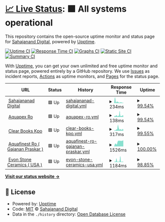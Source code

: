 # [📈 Live Status](https://sahajananddigital.github.io/monitor): <!--live status--> **🟩 All systems operational**

This repository contains the open-source uptime monitor and status page for [Sahajanand Digital](https://sahajananddigital.in), powered by [Upptime](https://github.com/upptime/upptime).

[![Uptime CI](https://github.com/sahajananddigital/monitor/workflows/Uptime%20CI/badge.svg)](https://github.com/sahajananddigital/monitor/actions?query=workflow%3A%22Uptime+CI%22)
[![Response Time CI](https://github.com/sahajananddigital/monitor/workflows/Response%20Time%20CI/badge.svg)](https://github.com/sahajananddigital/monitor/actions?query=workflow%3A%22Response+Time+CI%22)
[![Graphs CI](https://github.com/sahajananddigital/monitor/workflows/Graphs%20CI/badge.svg)](https://github.com/sahajananddigital/monitor/actions?query=workflow%3A%22Graphs+CI%22)
[![Static Site CI](https://github.com/sahajananddigital/monitor/workflows/Static%20Site%20CI/badge.svg)](https://github.com/sahajananddigital/monitor/actions?query=workflow%3A%22Static+Site+CI%22)
[![Summary CI](https://github.com/sahajananddigital/monitor/workflows/Summary%20CI/badge.svg)](https://github.com/sahajananddigital/monitor/actions?query=workflow%3A%22Summary+CI%22)

With [Upptime](https://upptime.js.org), you can get your own unlimited and free uptime monitor and status page, powered entirely by a GitHub repository. We use [Issues](https://github.com/sahajananddigital/monitor/issues) as incident reports, [Actions](https://github.com/sahajananddigital/monitor/actions) as uptime monitors, and [Pages](https://sahajananddigital.github.io/monitor) for the status page.

<!--start: status pages-->
<!-- This summary is generated by Upptime (https://github.com/upptime/upptime) -->
<!-- Do not edit this manually, your changes will be overwritten -->
<!-- prettier-ignore -->
| URL | Status | History | Response Time | Uptime |
| --- | ------ | ------- | ------------- | ------ |
| <img alt="" src="https://favicons.githubusercontent.com/sahajananddigital.in" height="13"> [Sahajananad Digital](https://sahajananddigital.in) | 🟩 Up | [sahajananad-digital.yml](https://github.com/sahajananddigital/monitor/commits/HEAD/history/sahajananad-digital.yml) | <details><summary><img alt="Response time graph" src="./graphs/sahajananad-digital/response-time-week.png" height="20"> 234ms</summary><br><a href="https://sahajananddigital.github.io/monitor/history/sahajananad-digital"><img alt="Response time 195" src="https://img.shields.io/endpoint?url=https%3A%2F%2Fraw.githubusercontent.com%2Fsahajananddigital%2Fmonitor%2FHEAD%2Fapi%2Fsahajananad-digital%2Fresponse-time.json"></a><br><a href="https://sahajananddigital.github.io/monitor/history/sahajananad-digital"><img alt="24-hour response time 82" src="https://img.shields.io/endpoint?url=https%3A%2F%2Fraw.githubusercontent.com%2Fsahajananddigital%2Fmonitor%2FHEAD%2Fapi%2Fsahajananad-digital%2Fresponse-time-day.json"></a><br><a href="https://sahajananddigital.github.io/monitor/history/sahajananad-digital"><img alt="7-day response time 234" src="https://img.shields.io/endpoint?url=https%3A%2F%2Fraw.githubusercontent.com%2Fsahajananddigital%2Fmonitor%2FHEAD%2Fapi%2Fsahajananad-digital%2Fresponse-time-week.json"></a><br><a href="https://sahajananddigital.github.io/monitor/history/sahajananad-digital"><img alt="30-day response time 162" src="https://img.shields.io/endpoint?url=https%3A%2F%2Fraw.githubusercontent.com%2Fsahajananddigital%2Fmonitor%2FHEAD%2Fapi%2Fsahajananad-digital%2Fresponse-time-month.json"></a><br><a href="https://sahajananddigital.github.io/monitor/history/sahajananad-digital"><img alt="1-year response time 195" src="https://img.shields.io/endpoint?url=https%3A%2F%2Fraw.githubusercontent.com%2Fsahajananddigital%2Fmonitor%2FHEAD%2Fapi%2Fsahajananad-digital%2Fresponse-time-year.json"></a></details> | <details><summary><a href="https://sahajananddigital.github.io/monitor/history/sahajananad-digital">99.54%</a></summary><a href="https://sahajananddigital.github.io/monitor/history/sahajananad-digital"><img alt="All-time uptime 99.81%" src="https://img.shields.io/endpoint?url=https%3A%2F%2Fraw.githubusercontent.com%2Fsahajananddigital%2Fmonitor%2FHEAD%2Fapi%2Fsahajananad-digital%2Fuptime.json"></a><br><a href="https://sahajananddigital.github.io/monitor/history/sahajananad-digital"><img alt="24-hour uptime 100.00%" src="https://img.shields.io/endpoint?url=https%3A%2F%2Fraw.githubusercontent.com%2Fsahajananddigital%2Fmonitor%2FHEAD%2Fapi%2Fsahajananad-digital%2Fuptime-day.json"></a><br><a href="https://sahajananddigital.github.io/monitor/history/sahajananad-digital"><img alt="7-day uptime 99.54%" src="https://img.shields.io/endpoint?url=https%3A%2F%2Fraw.githubusercontent.com%2Fsahajananddigital%2Fmonitor%2FHEAD%2Fapi%2Fsahajananad-digital%2Fuptime-week.json"></a><br><a href="https://sahajananddigital.github.io/monitor/history/sahajananad-digital"><img alt="30-day uptime 99.79%" src="https://img.shields.io/endpoint?url=https%3A%2F%2Fraw.githubusercontent.com%2Fsahajananddigital%2Fmonitor%2FHEAD%2Fapi%2Fsahajananad-digital%2Fuptime-month.json"></a><br><a href="https://sahajananddigital.github.io/monitor/history/sahajananad-digital"><img alt="1-year uptime 99.81%" src="https://img.shields.io/endpoint?url=https%3A%2F%2Fraw.githubusercontent.com%2Fsahajananddigital%2Fmonitor%2FHEAD%2Fapi%2Fsahajananad-digital%2Fuptime-year.json"></a></details>
| <img alt="" src="https://favicons.githubusercontent.com/aquapexro.in" height="13"> [Aquapex Ro](https://aquapexro.in) | 🟩 Up | [aquapex-ro.yml](https://github.com/sahajananddigital/monitor/commits/HEAD/history/aquapex-ro.yml) | <details><summary><img alt="Response time graph" src="./graphs/aquapex-ro/response-time-week.png" height="20"> 138ms</summary><br><a href="https://sahajananddigital.github.io/monitor/history/aquapex-ro"><img alt="Response time 156" src="https://img.shields.io/endpoint?url=https%3A%2F%2Fraw.githubusercontent.com%2Fsahajananddigital%2Fmonitor%2FHEAD%2Fapi%2Faquapex-ro%2Fresponse-time.json"></a><br><a href="https://sahajananddigital.github.io/monitor/history/aquapex-ro"><img alt="24-hour response time 108" src="https://img.shields.io/endpoint?url=https%3A%2F%2Fraw.githubusercontent.com%2Fsahajananddigital%2Fmonitor%2FHEAD%2Fapi%2Faquapex-ro%2Fresponse-time-day.json"></a><br><a href="https://sahajananddigital.github.io/monitor/history/aquapex-ro"><img alt="7-day response time 138" src="https://img.shields.io/endpoint?url=https%3A%2F%2Fraw.githubusercontent.com%2Fsahajananddigital%2Fmonitor%2FHEAD%2Fapi%2Faquapex-ro%2Fresponse-time-week.json"></a><br><a href="https://sahajananddigital.github.io/monitor/history/aquapex-ro"><img alt="30-day response time 130" src="https://img.shields.io/endpoint?url=https%3A%2F%2Fraw.githubusercontent.com%2Fsahajananddigital%2Fmonitor%2FHEAD%2Fapi%2Faquapex-ro%2Fresponse-time-month.json"></a><br><a href="https://sahajananddigital.github.io/monitor/history/aquapex-ro"><img alt="1-year response time 156" src="https://img.shields.io/endpoint?url=https%3A%2F%2Fraw.githubusercontent.com%2Fsahajananddigital%2Fmonitor%2FHEAD%2Fapi%2Faquapex-ro%2Fresponse-time-year.json"></a></details> | <details><summary><a href="https://sahajananddigital.github.io/monitor/history/aquapex-ro">99.54%</a></summary><a href="https://sahajananddigital.github.io/monitor/history/aquapex-ro"><img alt="All-time uptime 99.71%" src="https://img.shields.io/endpoint?url=https%3A%2F%2Fraw.githubusercontent.com%2Fsahajananddigital%2Fmonitor%2FHEAD%2Fapi%2Faquapex-ro%2Fuptime.json"></a><br><a href="https://sahajananddigital.github.io/monitor/history/aquapex-ro"><img alt="24-hour uptime 100.00%" src="https://img.shields.io/endpoint?url=https%3A%2F%2Fraw.githubusercontent.com%2Fsahajananddigital%2Fmonitor%2FHEAD%2Fapi%2Faquapex-ro%2Fuptime-day.json"></a><br><a href="https://sahajananddigital.github.io/monitor/history/aquapex-ro"><img alt="7-day uptime 99.54%" src="https://img.shields.io/endpoint?url=https%3A%2F%2Fraw.githubusercontent.com%2Fsahajananddigital%2Fmonitor%2FHEAD%2Fapi%2Faquapex-ro%2Fuptime-week.json"></a><br><a href="https://sahajananddigital.github.io/monitor/history/aquapex-ro"><img alt="30-day uptime 99.67%" src="https://img.shields.io/endpoint?url=https%3A%2F%2Fraw.githubusercontent.com%2Fsahajananddigital%2Fmonitor%2FHEAD%2Fapi%2Faquapex-ro%2Fuptime-month.json"></a><br><a href="https://sahajananddigital.github.io/monitor/history/aquapex-ro"><img alt="1-year uptime 99.71%" src="https://img.shields.io/endpoint?url=https%3A%2F%2Fraw.githubusercontent.com%2Fsahajananddigital%2Fmonitor%2FHEAD%2Fapi%2Faquapex-ro%2Fuptime-year.json"></a></details>
| <img alt="" src="https://favicons.githubusercontent.com/clearbookskpo.com" height="13"> [Clear Books Kpo](https://clearbookskpo.com) | 🟩 Up | [clear-books-kpo.yml](https://github.com/sahajananddigital/monitor/commits/HEAD/history/clear-books-kpo.yml) | <details><summary><img alt="Response time graph" src="./graphs/clear-books-kpo/response-time-week.png" height="20"> 317ms</summary><br><a href="https://sahajananddigital.github.io/monitor/history/clear-books-kpo"><img alt="Response time 462" src="https://img.shields.io/endpoint?url=https%3A%2F%2Fraw.githubusercontent.com%2Fsahajananddigital%2Fmonitor%2FHEAD%2Fapi%2Fclear-books-kpo%2Fresponse-time.json"></a><br><a href="https://sahajananddigital.github.io/monitor/history/clear-books-kpo"><img alt="24-hour response time 231" src="https://img.shields.io/endpoint?url=https%3A%2F%2Fraw.githubusercontent.com%2Fsahajananddigital%2Fmonitor%2FHEAD%2Fapi%2Fclear-books-kpo%2Fresponse-time-day.json"></a><br><a href="https://sahajananddigital.github.io/monitor/history/clear-books-kpo"><img alt="7-day response time 317" src="https://img.shields.io/endpoint?url=https%3A%2F%2Fraw.githubusercontent.com%2Fsahajananddigital%2Fmonitor%2FHEAD%2Fapi%2Fclear-books-kpo%2Fresponse-time-week.json"></a><br><a href="https://sahajananddigital.github.io/monitor/history/clear-books-kpo"><img alt="30-day response time 493" src="https://img.shields.io/endpoint?url=https%3A%2F%2Fraw.githubusercontent.com%2Fsahajananddigital%2Fmonitor%2FHEAD%2Fapi%2Fclear-books-kpo%2Fresponse-time-month.json"></a><br><a href="https://sahajananddigital.github.io/monitor/history/clear-books-kpo"><img alt="1-year response time 462" src="https://img.shields.io/endpoint?url=https%3A%2F%2Fraw.githubusercontent.com%2Fsahajananddigital%2Fmonitor%2FHEAD%2Fapi%2Fclear-books-kpo%2Fresponse-time-year.json"></a></details> | <details><summary><a href="https://sahajananddigital.github.io/monitor/history/clear-books-kpo">99.55%</a></summary><a href="https://sahajananddigital.github.io/monitor/history/clear-books-kpo"><img alt="All-time uptime 99.71%" src="https://img.shields.io/endpoint?url=https%3A%2F%2Fraw.githubusercontent.com%2Fsahajananddigital%2Fmonitor%2FHEAD%2Fapi%2Fclear-books-kpo%2Fuptime.json"></a><br><a href="https://sahajananddigital.github.io/monitor/history/clear-books-kpo"><img alt="24-hour uptime 100.00%" src="https://img.shields.io/endpoint?url=https%3A%2F%2Fraw.githubusercontent.com%2Fsahajananddigital%2Fmonitor%2FHEAD%2Fapi%2Fclear-books-kpo%2Fuptime-day.json"></a><br><a href="https://sahajananddigital.github.io/monitor/history/clear-books-kpo"><img alt="7-day uptime 99.55%" src="https://img.shields.io/endpoint?url=https%3A%2F%2Fraw.githubusercontent.com%2Fsahajananddigital%2Fmonitor%2FHEAD%2Fapi%2Fclear-books-kpo%2Fuptime-week.json"></a><br><a href="https://sahajananddigital.github.io/monitor/history/clear-books-kpo"><img alt="30-day uptime 99.68%" src="https://img.shields.io/endpoint?url=https%3A%2F%2Fraw.githubusercontent.com%2Fsahajananddigital%2Fmonitor%2FHEAD%2Fapi%2Fclear-books-kpo%2Fuptime-month.json"></a><br><a href="https://sahajananddigital.github.io/monitor/history/clear-books-kpo"><img alt="1-year uptime 99.71%" src="https://img.shields.io/endpoint?url=https%3A%2F%2Fraw.githubusercontent.com%2Fsahajananddigital%2Fmonitor%2FHEAD%2Fapi%2Fclear-books-kpo%2Fuptime-year.json"></a></details>
| <img alt="" src="https://favicons.githubusercontent.com/aquafinestro.com" height="13"> [Aquafinest Ro ( Gajanan Praskar )](https://aquafinestro.com) | 🟩 Up | [aquafinest-ro-gajanan-praskar.yml](https://github.com/sahajananddigital/monitor/commits/HEAD/history/aquafinest-ro-gajanan-praskar.yml) | <details><summary><img alt="Response time graph" src="./graphs/aquafinest-ro-gajanan-praskar/response-time-week.png" height="20"> 1526ms</summary><br><a href="https://sahajananddigital.github.io/monitor/history/aquafinest-ro-gajanan-praskar"><img alt="Response time 1784" src="https://img.shields.io/endpoint?url=https%3A%2F%2Fraw.githubusercontent.com%2Fsahajananddigital%2Fmonitor%2FHEAD%2Fapi%2Faquafinest-ro-gajanan-praskar%2Fresponse-time.json"></a><br><a href="https://sahajananddigital.github.io/monitor/history/aquafinest-ro-gajanan-praskar"><img alt="24-hour response time 1971" src="https://img.shields.io/endpoint?url=https%3A%2F%2Fraw.githubusercontent.com%2Fsahajananddigital%2Fmonitor%2FHEAD%2Fapi%2Faquafinest-ro-gajanan-praskar%2Fresponse-time-day.json"></a><br><a href="https://sahajananddigital.github.io/monitor/history/aquafinest-ro-gajanan-praskar"><img alt="7-day response time 1526" src="https://img.shields.io/endpoint?url=https%3A%2F%2Fraw.githubusercontent.com%2Fsahajananddigital%2Fmonitor%2FHEAD%2Fapi%2Faquafinest-ro-gajanan-praskar%2Fresponse-time-week.json"></a><br><a href="https://sahajananddigital.github.io/monitor/history/aquafinest-ro-gajanan-praskar"><img alt="30-day response time 1798" src="https://img.shields.io/endpoint?url=https%3A%2F%2Fraw.githubusercontent.com%2Fsahajananddigital%2Fmonitor%2FHEAD%2Fapi%2Faquafinest-ro-gajanan-praskar%2Fresponse-time-month.json"></a><br><a href="https://sahajananddigital.github.io/monitor/history/aquafinest-ro-gajanan-praskar"><img alt="1-year response time 1784" src="https://img.shields.io/endpoint?url=https%3A%2F%2Fraw.githubusercontent.com%2Fsahajananddigital%2Fmonitor%2FHEAD%2Fapi%2Faquafinest-ro-gajanan-praskar%2Fresponse-time-year.json"></a></details> | <details><summary><a href="https://sahajananddigital.github.io/monitor/history/aquafinest-ro-gajanan-praskar">100.00%</a></summary><a href="https://sahajananddigital.github.io/monitor/history/aquafinest-ro-gajanan-praskar"><img alt="All-time uptime 100.00%" src="https://img.shields.io/endpoint?url=https%3A%2F%2Fraw.githubusercontent.com%2Fsahajananddigital%2Fmonitor%2FHEAD%2Fapi%2Faquafinest-ro-gajanan-praskar%2Fuptime.json"></a><br><a href="https://sahajananddigital.github.io/monitor/history/aquafinest-ro-gajanan-praskar"><img alt="24-hour uptime 100.00%" src="https://img.shields.io/endpoint?url=https%3A%2F%2Fraw.githubusercontent.com%2Fsahajananddigital%2Fmonitor%2FHEAD%2Fapi%2Faquafinest-ro-gajanan-praskar%2Fuptime-day.json"></a><br><a href="https://sahajananddigital.github.io/monitor/history/aquafinest-ro-gajanan-praskar"><img alt="7-day uptime 100.00%" src="https://img.shields.io/endpoint?url=https%3A%2F%2Fraw.githubusercontent.com%2Fsahajananddigital%2Fmonitor%2FHEAD%2Fapi%2Faquafinest-ro-gajanan-praskar%2Fuptime-week.json"></a><br><a href="https://sahajananddigital.github.io/monitor/history/aquafinest-ro-gajanan-praskar"><img alt="30-day uptime 100.00%" src="https://img.shields.io/endpoint?url=https%3A%2F%2Fraw.githubusercontent.com%2Fsahajananddigital%2Fmonitor%2FHEAD%2Fapi%2Faquafinest-ro-gajanan-praskar%2Fuptime-month.json"></a><br><a href="https://sahajananddigital.github.io/monitor/history/aquafinest-ro-gajanan-praskar"><img alt="1-year uptime 100.00%" src="https://img.shields.io/endpoint?url=https%3A%2F%2Fraw.githubusercontent.com%2Fsahajananddigital%2Fmonitor%2FHEAD%2Fapi%2Faquafinest-ro-gajanan-praskar%2Fuptime-year.json"></a></details>
| <img alt="" src="https://favicons.githubusercontent.com/evonceramics.com" height="13"> [Evon Stone Ceramics ( USA )](https://evonceramics.com) | 🟩 Up | [evon-stone-ceramics-usa.yml](https://github.com/sahajananddigital/monitor/commits/HEAD/history/evon-stone-ceramics-usa.yml) | <details><summary><img alt="Response time graph" src="./graphs/evon-stone-ceramics-usa/response-time-week.png" height="20"> 1184ms</summary><br><a href="https://sahajananddigital.github.io/monitor/history/evon-stone-ceramics-usa"><img alt="Response time 2194" src="https://img.shields.io/endpoint?url=https%3A%2F%2Fraw.githubusercontent.com%2Fsahajananddigital%2Fmonitor%2FHEAD%2Fapi%2Fevon-stone-ceramics-usa%2Fresponse-time.json"></a><br><a href="https://sahajananddigital.github.io/monitor/history/evon-stone-ceramics-usa"><img alt="24-hour response time 455" src="https://img.shields.io/endpoint?url=https%3A%2F%2Fraw.githubusercontent.com%2Fsahajananddigital%2Fmonitor%2FHEAD%2Fapi%2Fevon-stone-ceramics-usa%2Fresponse-time-day.json"></a><br><a href="https://sahajananddigital.github.io/monitor/history/evon-stone-ceramics-usa"><img alt="7-day response time 1184" src="https://img.shields.io/endpoint?url=https%3A%2F%2Fraw.githubusercontent.com%2Fsahajananddigital%2Fmonitor%2FHEAD%2Fapi%2Fevon-stone-ceramics-usa%2Fresponse-time-week.json"></a><br><a href="https://sahajananddigital.github.io/monitor/history/evon-stone-ceramics-usa"><img alt="30-day response time 2194" src="https://img.shields.io/endpoint?url=https%3A%2F%2Fraw.githubusercontent.com%2Fsahajananddigital%2Fmonitor%2FHEAD%2Fapi%2Fevon-stone-ceramics-usa%2Fresponse-time-month.json"></a><br><a href="https://sahajananddigital.github.io/monitor/history/evon-stone-ceramics-usa"><img alt="1-year response time 2194" src="https://img.shields.io/endpoint?url=https%3A%2F%2Fraw.githubusercontent.com%2Fsahajananddigital%2Fmonitor%2FHEAD%2Fapi%2Fevon-stone-ceramics-usa%2Fresponse-time-year.json"></a></details> | <details><summary><a href="https://sahajananddigital.github.io/monitor/history/evon-stone-ceramics-usa">98.85%</a></summary><a href="https://sahajananddigital.github.io/monitor/history/evon-stone-ceramics-usa"><img alt="All-time uptime 98.43%" src="https://img.shields.io/endpoint?url=https%3A%2F%2Fraw.githubusercontent.com%2Fsahajananddigital%2Fmonitor%2FHEAD%2Fapi%2Fevon-stone-ceramics-usa%2Fuptime.json"></a><br><a href="https://sahajananddigital.github.io/monitor/history/evon-stone-ceramics-usa"><img alt="24-hour uptime 97.51%" src="https://img.shields.io/endpoint?url=https%3A%2F%2Fraw.githubusercontent.com%2Fsahajananddigital%2Fmonitor%2FHEAD%2Fapi%2Fevon-stone-ceramics-usa%2Fuptime-day.json"></a><br><a href="https://sahajananddigital.github.io/monitor/history/evon-stone-ceramics-usa"><img alt="7-day uptime 98.85%" src="https://img.shields.io/endpoint?url=https%3A%2F%2Fraw.githubusercontent.com%2Fsahajananddigital%2Fmonitor%2FHEAD%2Fapi%2Fevon-stone-ceramics-usa%2Fuptime-week.json"></a><br><a href="https://sahajananddigital.github.io/monitor/history/evon-stone-ceramics-usa"><img alt="30-day uptime 98.43%" src="https://img.shields.io/endpoint?url=https%3A%2F%2Fraw.githubusercontent.com%2Fsahajananddigital%2Fmonitor%2FHEAD%2Fapi%2Fevon-stone-ceramics-usa%2Fuptime-month.json"></a><br><a href="https://sahajananddigital.github.io/monitor/history/evon-stone-ceramics-usa"><img alt="1-year uptime 98.43%" src="https://img.shields.io/endpoint?url=https%3A%2F%2Fraw.githubusercontent.com%2Fsahajananddigital%2Fmonitor%2FHEAD%2Fapi%2Fevon-stone-ceramics-usa%2Fuptime-year.json"></a></details>

<!--end: status pages-->

[**Visit our status website →**](https://sahajananddigital.github.io/monitor)

## 📄 License

- Powered by: [Upptime](https://github.com/upptime/upptime)
- Code: [MIT](./LICENSE) © [Sahajanand Digital](https://sahajananddigital.in)
- Data in the `./history` directory: [Open Database License](https://opendatacommons.org/licenses/odbl/1-0/)
